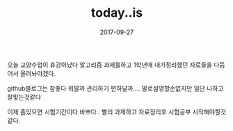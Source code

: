 ﻿---
layout: post
title:  "today..is"
date:   2017-09-27
excerpt: "오늘하루 있었던일과 생각을 적는 일기"
activity: true
tag:
- daily


comments: true
---
오늘 교양수업이 휴강이났다
알고리즘 과제를하고 1학년때 내가정리했던 자료들을 다듬어서 올려놔야겠다.

github블로그는 참좋다
워랄까 관리하기 편하달까.... 
말로설명할순없지만 일단 나하고 잘맞는것같다

이제 좀있으면 시험기간이다 바쁘다..
빨리 과제하고 자료정리후 시험공부 시작해야할것같다.